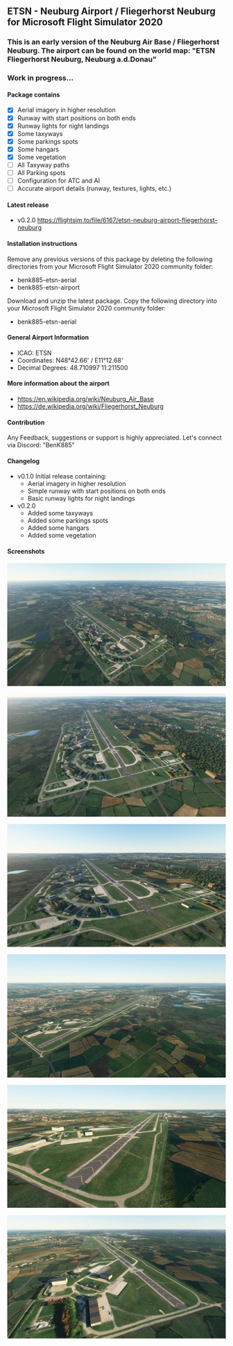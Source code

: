 ## ETSN - Neuburg Airport / Fliegerhorst Neuburg for Microsoft Flight Simulator 2020

### This is an early version of the Neuburg Air Base / Fliegerhorst Neuburg. The airport can be found on the world map: "ETSN Fliegerhorst Neuburg, Neuburg a.d.Donau"
### Work in progress... 

#### Package contains
- [x] Aerial imagery in higher resolution
- [x] Runway with start positions on both ends
- [x] Runway lights for night landings
- [x] Some taxyways
- [x] Some parkings spots
- [x] Some hangars
- [x] Some vegetation
- [ ] All Taxyway paths
- [ ] All Parking spots
- [ ] Configuration for ATC and AI
- [ ] Accurate airport details (runway, textures, lights, etc.)

#### Latest release
* v0.2.0 https://flightsim.to/file/6167/etsn-neuburg-airport-fliegerhorst-neuburg

#### Installation instructions
  Remove any previous versions of this package by deleting the following directories from your Microsoft Flight Simulator 2020 community folder:
  * benk885-etsn-aerial
  * benk885-etsn-airport

  Download and unzip the latest package. Copy the following directory into your Microsoft Flight Simulator 2020 community folder:
  * benk885-etsn-aerial

#### General Airport Information
* ICAO:              ETSN
* Coordinates:       N48°42.66' / E11°12.68'
* Decimal Degrees:   48.710997 11.211500

#### More information about the airport
* https://en.wikipedia.org/wiki/Neuburg_Air_Base
* https://de.wikipedia.org/wiki/Fliegerhorst_Neuburg

#### Contribution
Any Feedback, suggestions or support is highly appreciated. Let's connect via Discord: "BenK885"

#### Changelog
* v0.1.0
  Initial release containing:
  * Aerial imagery in higher resolution
  * Simple runway with start positions on both ends
  * Basic runway lights for night landings
* v0.2.0
  * Added some taxyways
  * Added some parkings spots
  * Added some hangars
  * Added some vegetation

#### Screenshots

![ETSN Airport Neuburg Screenshot 001](https://github.com/BenK885/msfs2020_airport_etsn/raw/main/Screenshots/Screenshot_001.jpg)

![ETSN Airport Neuburg Screenshot 001](https://github.com/BenK885/msfs2020_airport_etsn/raw/main/Screenshots/Screenshot_002.jpg)

![ETSN Airport Neuburg Screenshot 001](https://github.com/BenK885/msfs2020_airport_etsn/raw/main/Screenshots/Screenshot_003.jpg)

![ETSN Airport Neuburg Screenshot 001](https://github.com/BenK885/msfs2020_airport_etsn/raw/main/Screenshots/Screenshot_004.jpg)

![ETSN Airport Neuburg Screenshot 001](https://github.com/BenK885/msfs2020_airport_etsn/raw/main/Screenshots/Screenshot_005.jpg)

![ETSN Airport Neuburg Screenshot 001](https://github.com/BenK885/msfs2020_airport_etsn/raw/main/Screenshots/Screenshot_006.jpg)
